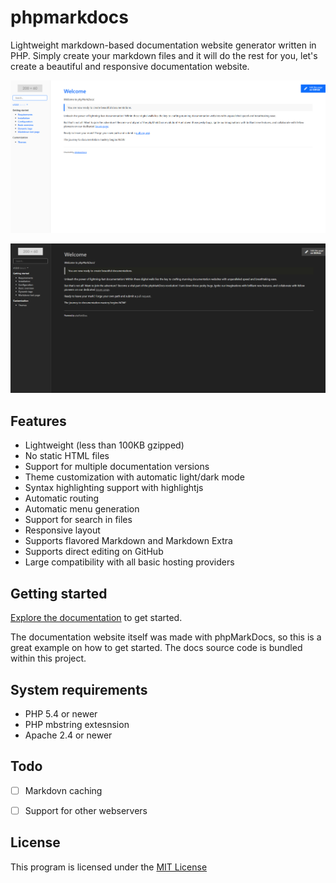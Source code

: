 # phpmarkdocs

Lightweight markdown-based documentation website generator written in PHP. Simply create your markdown files and it will do the rest for you, let's create a beautiful and responsive documentation website.


![light](screenshots/light.png)

![dark](screenshots/dark.png)


## Features
- Lightweight (less than 100KB gzipped)
- No static HTML files
- Support for multiple documentation versions
- Theme customization with automatic light/dark mode
- Syntax highlighting support with highlightjs
- Automatic routing
- Automatic menu generation
- Support for search in files
- Responsive layout
- Supports flavored Markdown and Markdown Extra
- Supports direct editing on GitHub
- Large compatibility with all basic hosting providers

## Getting started
[Explore the documentation](https://esyede.my.id/phpmarkdocs) to get started.

The documentation website itself was made with phpMarkDocs, so this is a great example on how to get started. The docs source code is bundled within this project.

## System requirements
- PHP 5.4 or newer
- PHP mbstring extesnsion
- Apache 2.4 or newer

## Todo
 - [ ] Markdovn caching
 - [ ] Support for other webservers


 ## License
 This program is licensed under the [MIT License](http://opensource.org/licenses/MIT)
